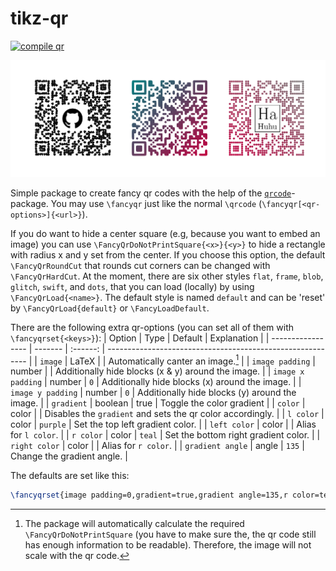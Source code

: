 # tikz-qr

[![compile qr](https://github.com/EagleoutIce/tikz-qr/actions/workflows/compile.yaml/badge.svg)](https://github.com/EagleoutIce/tikz-qr/actions/workflows/compile.yaml)

[<img src="https://github.com/EagleoutIce/tikz-qr/blob/gh-pages/preview-1.png?raw=true" width="600"/>](qr-example.tex)

Simple package to create fancy qr codes with the help of the [`qrcode`](https://www.ctan.org/pkg/qrcode)-package.
You may use `\fancyqr` just like the normal `\qrcode` (`\fancyqr[<qr-options>]{<url>}`).

If you do want to hide a center square (e.g, because you want to embed an image) you can use `\FancyQrDoNotPrintSquare{<x>}{<y>}` to hide a rectangle with radius x and y set from the center. If you choose this option, the default `\FancyQrRoundCut` that rounds cut corners can be changed with `\FancyQrHardCut`.
At the moment, there are six other styles `flat`, `frame`, `blob`, `glitch`, `swift`, and `dots`, that you can load (locally) by using `\FancyQrLoad{<name>}`. The default style is named `default` and can be 'reset' by `\FancyQrLoad{default}` or `\FancyLoadDefault`.

There are the following extra qr-options (you can set all of them with `\fancyqrset{<keys>}`):
| Option            | Type    | Default  | Explanation                                                |
| ----------------- | ------- | :------: | ---------------------------------------------------------- |
| `image`           | LaTeX   |          | Automatically canter an image.[^1]                         |
| `image padding`   | number  |          | Additionally hide blocks (x & y) around the image.         |
| `image x padding` | number  |   `0`    | Additionally hide blocks (x) around the image.             |
| `image y padding` | number  |   `0`    | Additionally hide blocks (y) around the image.             |
| `gradient`        | boolean |   true   | Toggle the color gradient                                  |
| `color`           | color   |          | Disables the `gradient` and sets the qr color accordingly. |
| `l color`         | color   | `purple` | Set the top left gradient color.                           |
| `left color`      | color   |          | Alias for `l color`.                                       |
| `r color`         | color   |  `teal`  | Set the bottom right gradient color.                       |
| `right color`     | color   |          | Alias for `r color`.                                       |
| `gradient angle`  | angle   |  `135`   | Change the gradient angle.                                 |

The defaults are set like this:

```LateX
\fancyqrset{image padding=0,gradient=true,gradient angle=135,r color=teal,l color=purple}
```

[^1]: The package will automatically calculate the required `\FancyQrDoNotPrintSquare` (you have to make sure the, the qr code still has enough information to be readable). Therefore, the image will not scale with the qr code.
